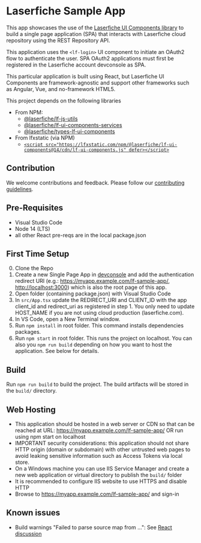 # Laserfiche Sample App

This app showcases the use of the [Laserfiche UI Components library](https://developer.laserfiche.com/) to build a single page application (SPA) that interacts with Laserfiche cloud repository using the REST Repository API.

This application uses the `<lf-login>` UI component to initiate an OAuth2 flow to authenticate the user. SPA OAuth2 applications must first be registered in the Laserfiche account devconsole as SPA.

This particular application is built using React, but Laserfiche UI Components are framework-agnostic and support other frameworks such as Angular, Vue, and no-framework HTML5.

This project depends on the following libraries

- From NPM:
  - [@laserfiche/lf-js-utils](https://www.npmjs.com/package/@laserfiche/lf-js-utils)
  - [@laserfiche/lf-ui-components-services](https://www.npmjs.com/package/@laserfiche/lf-ui-components-services)
  - [@laserfiche/types-lf-ui-components](https://www.npmjs.com/package/@laserfiche/types-lf-ui-components)
- From lfxstatic (via NPM)
  - [`<script src="https://lfxstatic.com/npm/@laserfiche/lf-ui-components@14/cdn/lf-ui-components.js" defer></script>`](https://lfxstatic.com/npm/@laserfiche/lf-ui-components@14/cdn/lf-ui-components.js)

## Contribution

We welcome contributions and feedback. Please follow our [contributing guidelines](./CONTRIBUTING.md).

## Pre-Requisites

- Visual Studio Code
- Node 14 (LTS)
- all other React pre-reqs are in the local package.json

## First Time Setup

0. Clone the Repo
1. Create a new Single Page App in [devconsole](https://app.laserfiche.com/devconsole/apps) and add the authentication redirect URI (e.g.: <https://myapp.example.com/lf-sample-app/>, <http://localhost:3000>) which is also the root page of this app.
2. Open folder (containing package.json) with Visual Studio Code
3. In `src/App.tsx` update the REDIRECT_URI and CLIENT_ID with the app client_id and redirect_uri as registered in step 1. You only need to update HOST_NAME if you are not using cloud production (laserfiche.com).
4. In VS Code, open a New Terminal window.
5. Run `npm install` in root folder. This command installs dependencies packages.
6. Run `npm start` in root folder. This runs the project on localhost. You can also you `npm run build` depending on how you want to host the application. See below for details.

## Build

Run `npm run build` to build the project. The build artifacts will be stored in the `build/` directory.

## Web Hosting

- This application should be hosted in a web server or CDN so that can be reached at URL: <https://myapp.example.com/lf-sample-app/> OR run using npm start on localhost
- IMPORTANT security considerations: this application should not share HTTP origin (domain or subdomain) with other untrusted web pages to avoid leaking sensitive information such as Access Tokens via local store.
- On a Windows machine you can use IIS Service Manager and create a new web application or virtual directory to publish the `build/` folder
- It is recommended to configure IIS website to use HTTPS and disable HTTP
- Browse to <https://myapp.example.com/lf-sample-app/> and sign-in

## Known issues

- Build warnings "Failed to parse source map from ...": See [React discussion](https://github.com/facebook/create-react-app/discussions/11767)
